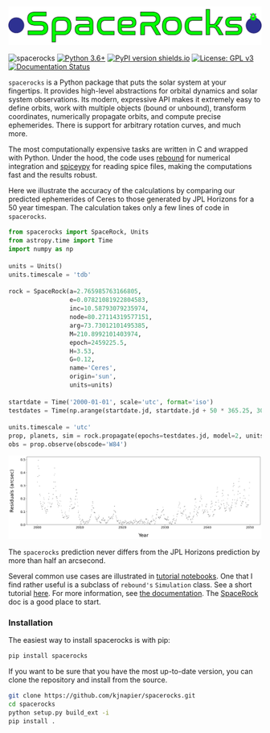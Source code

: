 ![Alt text](assets/logo.png)

![spacerocks](https://github.com/kjnapes/spacerocks/workflows/spacerocks/badge.svg?branch=master)
[![Python 3.6+](https://img.shields.io/badge/python-3.6+-blue.svg)](https://www.python.org/downloads/release/python-360/)
[![PyPI version shields.io](https://img.shields.io/pypi/v/spacerocks.svg)](https://pypi.python.org/pypi/spacerocks/)
[![License: GPL v3](https://img.shields.io/badge/License-GPLv3-blue.svg)](https://www.gnu.org/licenses/gpl-3.0)
[![Documentation Status](https://readthedocs.org/projects/spacerocks/badge/?version=latest)](https://spacerocks.readthedocs.io/en/latest/?badge=latest)


`spacerocks` is a Python package that puts the solar system at your fingertips. 
It provides high-level abstractions 
for orbital dynamics and solar system observations. Its modern, 
expressive API makes it extremely easy to define orbits, work 
with multiple objects (bound or unbound), transform coordinates, 
numerically propagate orbits, and compute precise ephemerides. 
There is support for arbitrary rotation curves, and much more. 

The most computationally expensive tasks are written in C and wrapped with Python.
Under the hood, the code uses [rebound](https://github.com/hannorein/rebound) 
for numerical integration and [spiceypy](https://github.com/AndrewAnnex/SpiceyPy) 
for reading spice files, making the computations fast and the results robust. 

Here we illustrate the accuracy of the calculations by comparing 
our predicted ephemerides of Ceres to those generated by JPL Horizons 
for a 50 year timespan. The calculation takes only a few lines 
of code in `spacerocks`.

```Python
from spacerocks import SpaceRock, Units
from astropy.time import Time
import numpy as np

units = Units()
units.timescale = 'tdb'

rock = SpaceRock(a=2.765985763166805, 
                 e=0.07821081922804583, 
                 inc=10.58793079235974, 
                 node=80.27114319577151, 
                 arg=73.73012101495385, 
                 M=210.8992101403974, 
                 epoch=2459225.5, 
                 H=3.53,
                 G=0.12,
                 name='Ceres',
                 origin='sun',
                 units=units)

startdate = Time('2000-01-01', scale='utc', format='iso')
testdates = Time(np.arange(startdate.jd, startdate.jd + 50 * 365.25, 30), scale='utc', format='jd')

units.timescale = 'utc'
prop, planets, sim = rock.propagate(epochs=testdates.jd, model=2, units=units)
obs = prop.observe(obscode='W84')
```
![Alt text](assets/ceres-residuals.png)

The `spacerocks` prediction never differs from the JPL Horizons prediction by more than half an arcsecond.

Several common use cases are illustrated in [tutorial notebooks](./notebooks/). One that I find rather useful is a subclass of `rebound's`
`Simulation` class. See a short tutorial [here](./notebooks/Simulation.ipynb). For more information, see [the documentation](./docs/). The [SpaceRock](./docs/SpaceRock.md) doc is a good place to start.

### Installation

The easiest way to install spacerocks is with pip:

```zsh
pip install spacerocks
```

If you want to be sure that you have the most up-to-date version, you can clone the repository and install from the source.

```zsh
git clone https://github.com/kjnapier/spacerocks.git
cd spacerocks
python setup.py build_ext -i
pip install .
```
